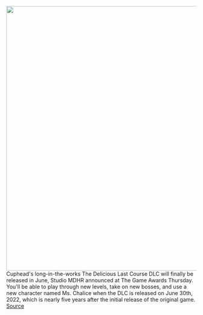 <img src='https://cdn.vox-cdn.com/thumbor/kJ44OA_98xa5-9sK096Lf3M9ycI=/0x0:1920x1080/1200x800/filters:focal(997x348:1303x654)/cdn.vox-cdn.com/uploads/chorus_image/image/70252901/cuphead_dlc_screenshot_1080_4.0.png' width='700px' /><br/>
Cuphead's long-in-the-works The Delicious Last Course DLC will finally be released in June, Studio MDHR announced at The Game Awards Thursday. You'll be able to play through new levels, take on new bosses, and use a new character named Ms. Chalice when the DLC is released on June 30th, 2022, which is nearly five years after the initial release of the original game.
<a href='https://www.theverge.com/2021/12/9/22816788/cuphead-the-delicious-last-course-dlc-ms-chalice-release-date'> Source <a/>